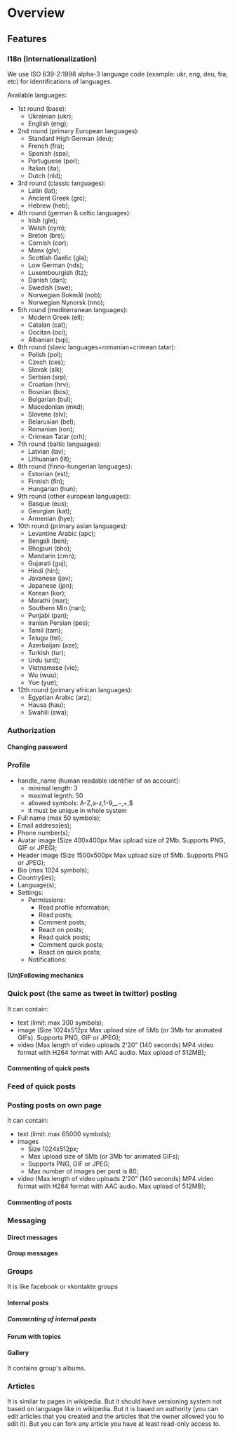 # Overview

## Features

### I18n (Internationalization)

We use ISO 639-2:1998 alpha-3 language code (example: ukr, eng, deu, fra, etc) for identifications of languages.

Available languages:
- 1st round (base):
    - Ukrainian (ukr);
    - English (eng);
- 2nd round (primary European languages):
    - Standard High German (deu);
    - French (fra);
    - Spanish (spa);
    - Portuguese (por);
    - Italian (ita);
    - Dutch (nld);
- 3rd round (classic languages):
    - Latin (lat);
    - Ancient Greek (grc);
    - Hebrew (heb);
- 4th round (german & celtic languages):
    - Irish (gle);
    - Welsh (cym);
    - Breton (bre);
    - Cornish (cor);
    - Manx (glv);
    - Scottish Gaelic (gla);
    - Low German (nds);
    - Luxembourgish (ltz);
    - Danish (dan);
    - Swedish (swe);
    - Norwegian Bokmål (nob);
    - Norwegian Nynorsk (nno);
- 5th round (mediterranean languages):
    - Modern Greek (ell);
    - Catalan (cat);
    - Occitan (oci);
    - Albanian (sqi);
- 6th round (slavic languages+romanian+crimean tatar):
    - Polish (pol);
    - Czech (ces);
    - Slovak (slk);
    - Serbian (srp);
    - Croatian (hrv);
    - Bosnian (bos);
    - Bulgarian (bul);
    - Macedonian (mkd);
    - Slovene (slv);
    - Belarusian (bel);
    - Romanian (ron);
    - Crimean Tatar (crh);
- 7th round (baltic languages):
    - Latvian (lav);
    - Lithuanian (lit);
- 8th round (finno-hungerian languages):
    - Estonian (est);
    - Finnish (fin);
    - Hungarian (hun);
- 9th round (other european languages):
    - Basque (eus);
    - Georgian (kat);
    - Armenian (hye);
- 10th round (primary asian languages):
    - Levantine Arabic (apc);
    - Bengali (ben);
    - Bhojpuri (bho);
    - Mandarin (cmn);
    - Gujarati (guj);
    - Hindi (hin);
    - Javanese (jav);
    - Japanese (jpn);
    - Korean (kor);
    - Marathi (mar);
    - Southern Min (nan);
    - Punjabi (pan);
    - Iranian Persian (pes);
    - Tamil (tam);
    - Telugu (tel);
    - Azerbaijani (aze);
    - Turkish (tur);
    - Urdu (urd);
    - Vietnamese (vie);
    - Wu (wuu);
    - Yue (yue);
- 12th round (primary african languages):
    - Egyptian Arabic (arz);
    - Hausa (hau);
    - Swahili (swa);

### Authorization

#### Changing password

### Profile

- handle_name (human readable identifier of an account):
    - minimal length: 3
    - maximal legnth: 50
    - allowed symbols: A-Z,a-z,1-9,_.-,+,$
    - it must be unique in whole system
- Full name (max 50 symbols);
- Email address(es);
- Phone number(s);
- Avatar image (Size 400x400px	Max upload size of 2Mb. Supports PNG, GIF or JPEG);
- Header image (Size	1500x500px	Max upload size of 5Mb. Supports PNG or JPEG);
- Bio (max 1024 symbols);
- Country(ies);
- Language(s);
- Settings:
    - Permissions:
        - Read profile information;
        - Read posts;
        - Comment posts;
        - React on posts;
        - Read quick posts;
        - Comment quick posts;
        - React on quick posts;
    - Notifications:

#### (Un)Following mechanics

### Quick post (the same as tweet in twitter) posting

It can contain:
- text (limit: max 300 symbols);
- image (Size 1024x512px	Max upload size of 5Mb (or 3Mb for animated GIFs). Supports PNG, GIF or JPEG);
- video (Max length of video uploads	2'20" (140 seconds)	MP4 video format with H264 format with AAC audio. Max upload of 512MB);

#### Commenting of quick posts

### Feed of quick posts

### Posting posts on own page

It can contain:
- text (limit: max 65000 symbols);
- images
    - Size 1024x512px;
    - Max upload size of 5Mb (or 3Mb for animated GIFs);
    - Supports PNG, GIF or JPEG;
    - Max number of images per post is 80;
- video (Max length of video uploads	2'20" (140 seconds)	MP4 video format with H264 format with AAC audio. Max upload of 512MB);

#### Commenting of posts

### Messaging

#### Direct messages

#### Group messages

### Groups
It is like facebook or vkontakte groups

#### Internal posts

##### Commenting of internal posts

#### Forum with topics

#### Gallery

It contains group's albums.

### Articles

It is similar to pages in wikipedia.
But it should have versioning system not based on language like in wikipedia.
But it is based on authority (you can edit articles that you created and the articles that the owner allowed you to edit it).
But you can fork any article you have at least read-only access to.
